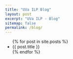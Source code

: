 ```yaml
---
title: "UVa ILP Blog"
layout: post
excerpt: "UVa ILP - Blog"
sitemap: false
permalink: /blog/
---
```


<ul class="posts">
	{% for post in site.posts %}
	<li> {{ post.title }}</li>
	{% endfor %}
</ul>

